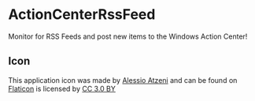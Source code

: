 # ActionCenterRssFeed
Monitor for RSS Feeds and post new items to the Windows Action Center!

## Icon
This application icon was made by <a href='https://www.flaticon.com/authors/alessio-atzeni'>Alessio Atzeni</a> and can be found on <a href='https://www.flaticon.com/'>Flaticon</a> is licensed by <a href='http://creativecommons.org/licenses/by/3.0/'>CC 3.0 BY</a>